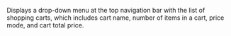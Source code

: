 Displays a drop-down menu at the top navigation bar with the list of shopping carts, which includes cart name, number of items in a cart, price mode, and cart total price.
